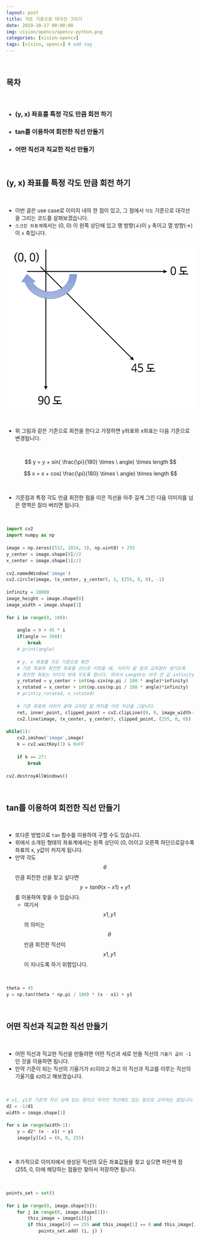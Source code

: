 ```yaml
---
layout: post
title: 각도 기준으로 대각선 그리기   
date: 2019-10-27 00:00:00
img: vision/opencv/opencv-python.png
categories: [vision-opencv] 
tags: [vision, opencv] # add tag
---
```


<br>

## **목차**

<br>

- ### (y, x) 좌표를 특정 각도 만큼 회전 하기
- ### tan를 이용하여 회전한 직선 만들기
- ### 어떤 직선과 직교한 직선 만들기

<br>

## **(y, x) 좌표를 특정 각도 만큼 회전 하기**

<br>

- 이번 글은 use case로 이미지 내의 한 점이 있고, 그 점에서 `각도` 기준으로 대각선을 그리는 코드를 살펴보겠습니다.
- `스크린 좌표계`에서는 (0, 0) 이 왼쪽 상단에 있고 행 방향(↓)이 `y` 축이고 열 방향(→)이 `x` 축입니다.

<br>
<center><img src="../assets/img/vision/opencv/draw_diagonal_line_with_angle/degree.png" alt="Drawing" style="width: 600px;"/></center>
<br>

- 위 그림과 같은 기준으로 회전을 한다고 가정하면 y좌표와 x좌표는 다음 기준으로 변경됩니다.

<br>
    
$$ y = y + sin( \frac{\pi}{180} \times \ angle) \times length $$

$$ x = x + cos( \frac{\pi}{180} \times \ angle) \times length $$

<br>

- 기준점과 특정 각도 만큼 회전한 점을 이은 직선을 아주 길게 그린 다음 이미지를 넘은 영역은 잘라 버리면 됩니다.

<br>

```python
import cv2
import numpy as np

image = np.zeros((512, 1024, 3), np.uint8) + 255
y_center = image.shape[0]//2
x_center = image.shape[1]//2

cv2.namedWindow('image')
cv2.circle(image, (x_center, y_center), 3, (255, 0, 0), -1)

infinity = 10000
image_height = image.shape[0]
image_width = image.shape[1]

for i in range(0, 100):

    angle = 0 + 45 * i
    if(angle >= 360):
        break
    # print(angle)

    # y, x 좌표를 각도 기준으로 회전
    # 기존 좌표와 회전한 좌표를 선으로 이었을 때, 이미지 끝 점과 교차점이 생기도록
    # 회전한 좌표는 이미지 밖에 두도록 합니다. 따라서 Length는 아주 큰 값 infinity로 둡니다.
    y_rotated = y_center + int(np.sin(np.pi / 180 * angle)*infinity)
    x_rotated = x_center + int(np.cos(np.pi / 180 * angle)*infinity)
    # print(y_rotated, x_rotated)
    
    # 기존 좌표와 이미지 끝에 교차된 점 까지를 이은 직선을 그립니다.
    ret, inner_point, clipped_point = cv2.clipLine((0, 0, image_width-1, image_height-1), (x_center, y_center), (x_rotated, y_rotated))
    cv2.line(image, (x_center, y_center), clipped_point, (255, 0, 0))

while(1):
    cv2.imshow('image',image)
    k = cv2.waitKey(1) & 0xFF
    
    if k == 27:
        break

cv2.destroyAllWindows()
```

<br>

## **tan를 이용하여 회전한 직선 만들기**

<br>

- 또다른 방법으로 `tan` 함수를 이용하여 구할 수도 있습니다.
- 위에서 소개된 형태의 좌표계에서는 왼쪽 상단이 (0, 0)이고 오른쪽 하단으로갈수록 좌표의 x, y값이 커지게 됩니다.
- 만약 각도 $$ \theta $$ 만큼 회전한 선을 찾고 싶다면 $$ y = tan\theta (x - x1) + y1 $$ 를 이용하여 찾을 수 있습니다.
    - 여기서 $$ x1, y1 $$의 의미는 $$ \theta $$ 만큼 회전한 직선이 $$ x1, y1 $$이 지나도록 하기 위함입니다.

<br>

```python
theta = 45
y = np.tan(theta * np.pi / 180) * (x - x1) + y1
```

<br>

## **어떤 직선과 직교한 직선 만들기**

<br>

- 어떤 직선과 직교한 직선을 만들려면 어떤 직선과 새로 만들 직선의 `기울기 곱이 -1`인 것을 이용하면 됩니다.
- 만약 기준이 되는 직선의 기울기가 `d1`이라고 하고 이 직선과 직교를 이루는 직선의 기울기를 `d2`라고 해보겠습니다.

<br>

```python
# x1, y1은 기존의 직선 상에 있는 점이고 직각인 직선에도 있는 점으로 교차하는 점입니다.
d2 = -1/d1
width = image.shape[1]

for x in range(width-1):
    y = d2* (x - x1) + y1
    image[y][x] = (0, 0, 255)
```

<br> 

- 추가적으로 이미지에서 생성된 직선의 모든 좌표값들을 찾고 싶으면 파란색 점 (255, 0, 0)에 해당하는 점들만 찾아서 저장하면 됩니다.

<br>

```python
points_set = set()

for i in range(0, image.shape[0]):
    for j in range(0, image.shape[1]):
        this_image = image[i][j]
        if this_image[0] == 255 and this_image[1] == 0 and this_image[2] == 0:
            points_set.add( (i, j) )
```






